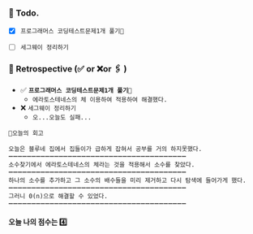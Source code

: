### 📌 Todo.

- [x] `프로그래머스 코딩테스트문제1개 풀기🔐`
- [ ] `세그웨이 정리하기`

  


### 🧐 Retrospective (✅ or ❌or 🖇 ) 

- ✅  **`프로그래머스 코딩테스트문제1개 풀기🔐`**
   - `에라토스테네스의 체 이용하여 적용하여 해결했다.`
- ❌ `세그웨이 정리하기`
   -  `오...오늘도 실패...`

```회고
💬오늘의 회고

오늘은 블루네 집에서 집들이가 급하게 잡혀서 공부를 거의 하지못했다.
➖➖➖➖➖➖➖➖➖➖➖➖➖➖➖➖➖➖➖➖➖➖➖➖➖➖➖➖➖➖➖➖➖➖➖➖➖➖➖
소수찾기에서 에라토스테네스의 체라는 것을 적용해서 소수를 찾았다.
➖➖➖➖➖➖➖➖➖➖➖➖➖➖➖➖➖➖➖➖➖➖➖➖➖➖➖➖➖➖➖➖➖➖➖➖➖➖➖
하나의 소수를 추가하고 그 소수의 배수들을 미리 제거하고 다시 탐색에 들어가게 했다.
➖➖➖➖➖➖➖➖➖➖➖➖➖➖➖➖➖➖➖➖➖➖➖➖➖➖➖➖➖➖➖➖➖➖➖➖➖➖➖
그러니 0(n)으로 해결할 수 있었다.
➖➖➖➖➖➖➖➖➖➖➖➖➖➖➖➖➖➖➖➖➖➖➖➖➖➖➖➖➖➖➖➖➖➖➖➖➖➖➖
```

#### 오늘 나의 점수는  4️⃣

